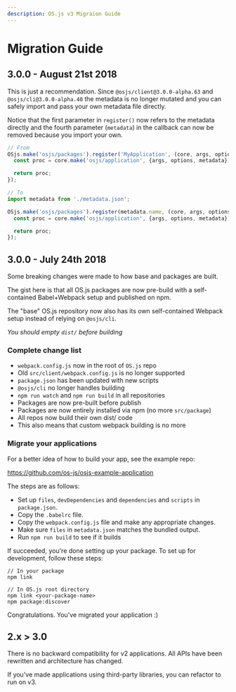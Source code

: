 ```yaml
---
description: OS.js v3 Migraion Guide
---
```


# Migration Guide

## 3.0.0 - August 21st 2018

This is just a recommendation. Since `@osjs/client@3.0.0-alpha.63` and `@osjs/cli@3.0.0-alpha.40` the metadata is no longer mutated and you can safely import and pass your own metadata file directly.

Notice that the first parameter in `register()` now refers to the metadata directly and the fourth parameter (`metadata`) in the callback can now be removed because you import your own.

```javascript
// From
OSjs.make('osjs/packages').register('MyApplication', (core, args, options, metadata) => {
  const proc = core.make('osjs/application', {args, options, metadata});

  return proc;
});

// To
import metadata from './metadata.json';

OSjs.make('osjs/packages').register(metadata.name, (core, args, options) => {
  const proc = core.make('osjs/application', {args, options, metadata});

  return proc;
});
```

## 3.0.0 - July 24th 2018

Some breaking changes were made to how base and packages are built.

The gist here is that all OS.js packages are now pre-build with a self-contained Babel+Webpack
setup and published on npm.

The "base" OS.js repository now also has its own self-contained Webpack setup instead of relying on `@osjs/cli`.

*You should empty `dist/` before building*

### Complete change list

* `webpack.config.js` now in the root of `OS.js` repo 
* Old `src/client/webpack.config.js` is no longer supported
* `package.json` has been updated with new scripts
* `@osjs/cli` no longer handles building
* `npm run watch` and `npm run build` in all repositories
* Packages are now pre-built before publish
* Packages are now entirely installed via npm (no more `src/package`)
* All repos now build their own dist/ code
* This also means that custom webpack building is no more

### Migrate your applications

For a better idea of how to build your app, see the example repo:

https://github.com/os-js/osjs-example-application

The steps are as follows:

* Set up `files`, `devDependencies` and `dependencies` and `scripts` in `package.json`.
* Copy the `.babelrc` file.
* Copy the `webpack.config.js` file and make any appropriate changes.
* Make sure `files` in `metadata.json` matches the bundled output.
* Run `npm run build` to see if it builds

If succeeded, you're done setting up your package. To set up for development, follow these steps:

```
// In your package
npm link

// In OS.js root directory
npm link <your-package-name>
npm package:discover
```

Congratulations. You've migrated your application :)

## 2.x > 3.0

There is no backward compatibility for v2 applications. All APIs have been rewritten and architecture has changed.

If you've made applications using third-party libraries, you can refactor to run on v3.
